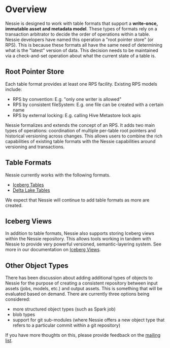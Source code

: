 # Overview

Nessie is designed to work with table formats that support a **write-once, immutable asset 
and metadata model**. These types of formats rely on a transaction arbitrator to decide 
the order of operations within a table. Nessie developers have named this operation a "root 
pointer store" (or RPS). This is because these formats all have the same need of 
determining what is the "latest" version of data. This decision needs to be maintained 
via a check-and-set operation about what the current state of a table is.

## Root Pointer Store
Each table format provides at least one RPS facility. Existing RPS models include:

* RPS by convention: E.g. "only one writer is allowed"
* RPS by consistent fileSystem: E.g. one file can be created with a certain name
* RPS by external locking: E.g. calling Hive Metastore lock apis

Nessie formalizes and extends the concept of an RPS. It adds two main types 
of operations: coordination of multiple per-table root pointers and historical versioning 
across changes. This allows users to combine the rich capabilities of existing table 
formats with the Nessie capabilities around versioning and transactions.

## Table Formats

Nessie currently works with the following formats.
 
* [Iceberg Tables](iceberg.md)
* [Delta Lake Tables](deltalake.md)

We expect that Nessie will continue to add table formats as more are created.

## Iceberg Views

In addition to table formats, Nessie also supports storing Iceberg views within the Nessie 
repository. This allows tools working in tandem with Nessie to provide very powerful versioned, 
semantic-layering system. See more in our documentation on [Iceberg Views](views.md).

## Other Object Types

There has been discussion about adding additional types of objects to Nessie for the 
purpose of creating a consistent repository between input assets (jobs, models, etc.) 
and output assets. This is something that will be evaluated based on demand. There are 
currently three options being considered: 

- more structured object types (such as Spark job)
- blob types
- support for git sub-modules (where Nessie offers a new object type that refers to a particular commit within a git repository)

If you have more thoughts on this, please provide feedback on the [mailing list](https://groups.google.com/g/projectnessie/).
